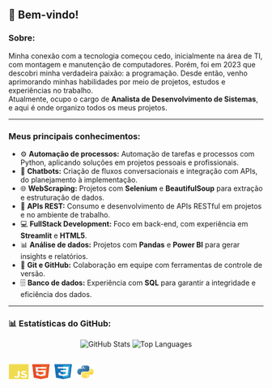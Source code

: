 ## 👋 Bem-vindo!
### Sobre:
Minha conexão com a tecnologia começou cedo, inicialmente na área de TI, com montagem e manutenção de computadores. Porém, foi em 2023 que descobri minha verdadeira paixão: a programação. Desde então, venho aprimorando minhas habilidades por meio de projetos, estudos e experiências no trabalho.  
Atualmente, ocupo o cargo de **Analista de Desenvolvimento de Sistemas**, e aqui é onde organizo todos os meus projetos.

---
### Meus principais conhecimentos:
- ⚙️ **Automação de processos:** Automação de tarefas e processos com Python, aplicando soluções em projetos pessoais e profissionais.
- 🤖 **Chatbots:** Criação de fluxos conversacionais e integração com APIs, do planejamento à implementação.
- 🌐 **WebScraping:** Projetos com **Selenium** e **BeautifulSoup** para extração e estruturação de dados.
- 🔗 **APIs REST:** Consumo e desenvolvimento de APIs RESTful em projetos e no ambiente de trabalho.
- 💻 **FullStack Development:** Foco em back-end, com experiência em **Streamlit** e **HTML5**.
- 📊 **Análise de dados:** Projetos com **Pandas** e **Power BI** para gerar insights e relatórios.
- 🌱 **Git e GitHub:** Colaboração em equipe com ferramentas de controle de versão.
- 🗄️ **Banco de dados:** Experiência com **SQL** para garantir a integridade e eficiência dos dados.
---
### 📊 Estatísticas do GitHub:
<p align="center">
  <img src="https://github-readme-stats.vercel.app/api?username=GuybsonDev&show_icons=true&theme=radical" alt="GitHub Stats" width="45%" />
  <img src="https://github-readme-stats.vercel.app/api/top-langs/?username=GuybsonDev&layout=compact&theme=radical" alt="Top Languages" width="49%" />
</p>
<div style="display: inline_block"><br>
  <img align="center" alt="Guyb-Js" height="30" width="40" src="https://raw.githubusercontent.com/devicons/devicon/master/icons/javascript/javascript-plain.svg">
  <img align="center" alt="Guyb-HTML" height="30" width="40" src="https://raw.githubusercontent.com/devicons/devicon/master/icons/html5/html5-original.svg">
  <img align="center" alt="Guyb-CSS" height="30" width="40" src="https://raw.githubusercontent.com/devicons/devicon/master/icons/css3/css3-original.svg">
  <img align="center" alt="Guyb-Python" height="30" width="40" src="https://raw.githubusercontent.com/devicons/devicon/master/icons/python/python-original.svg">
</div>
